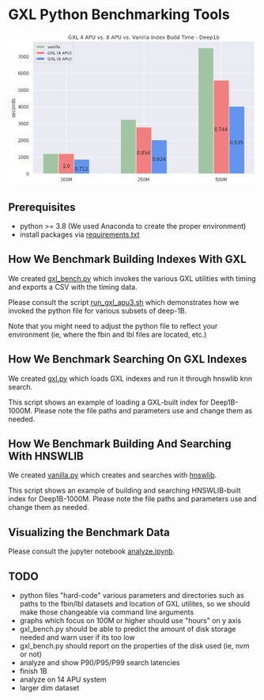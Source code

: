 
# GXL Python Benchmarking Tools

![Index Build Times With GXL](img/gxl_4vs8__vanilla_index_build_time_total.png)

## Prerequisites

* python >= 3.8 (We used Anaconda to create the proper environment)
* install packages via [requirements.txt](requirements.txt)

## How We Benchmark Building Indexes With GXL

We created [gxl_bench.py](gxl_bench.py) which invokes the various GXL utilities with timing and exports a CSV with the timing data.

Please consult the script [run_gxl_apu3.sh](run_gxl_apu3.sh)  which demonstrates how we invoked the python file for various subsets of deep-1B.

Note that you might need to adjust the python file to reflect your environment (ie, where the fbin and lbl files are located, etc.)

## How We Benchmark Searching On GXL Indexes

We created [gxl.py](gxl.py) which loads GXL indexes and run it through hnswlib knn search. 

This script shows an example of loading a GXL-built index for Deep1B-1000M. Please note the file paths and parameters use and change them as needed.

## How We Benchmark Building And Searching With HNSWLIB

We created [vanilla.py](vanilla.py) which creates and searches with [hnswlib](https://github.com/nmslib/hnswlib/tree/master). 

This script shows an example of building and searching HNSWLIB-built index for Deep1B-1000M. Please note the file paths and parameters use and change them as needed.

## Visualizing the Benchmark Data

Please consult the jupyter notebook [analyze.ipynb](analyze.ipynb).

## TODO

* python files "hard-code" various parameters and directories such as paths to the fbin/lbl datasets and location of GXL utilites, so we should make those changeable via command line arguments
* graphs which focus on 100M or higher should use "hours" on y axis
* gxl_bench.py should be able to predict the amount of disk storage needed and warn user if its too low
* gxl_bench.py should report on the properties of the disk used (ie, nvm or not)
* analyze and show P90/P95/P99 search latencies
* finish 1B
* analyze on 14 APU system
* larger dim dataset

